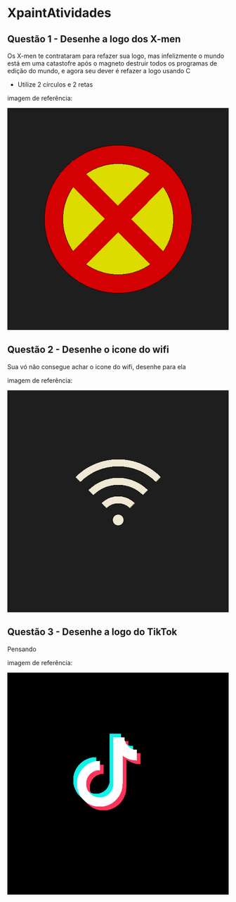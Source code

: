 # XpaintAtividades

## Questão 1 - Desenhe a logo dos X-men
Os X-men te contrataram para refazer sua logo, mas infelizmente o mundo está em uma
catastofre após o magneto destruir todos os programas de edição do mundo, e
agora seu dever é refazer a logo usando C
- Utilize 2 círculos e 2 retas
<p>imagem de referência:</p>

![Referencia_Atividade1](https://github.com/sheiely/XpaintAtividades/blob/main/Desenhando/exemplos/Questao%201.png)


## Questão 2 - Desenhe o icone do wifi
Sua vó não consegue achar o icone do wifi, desenhe para ela
<p>imagem de referência:</p>

![Referencia_Atividade1](https://github.com/sheiely/XpaintAtividades/blob/main/Desenhando/exemplos/Questao%202.png)


## Questão 3 - Desenhe a logo do TikTok
Pensando
<p>imagem de referência:</p>

![Referencia_Atividade1](https://github.com/sheiely/XpaintAtividades/blob/main/Desenhando/exemplos/Questao%203.png)
